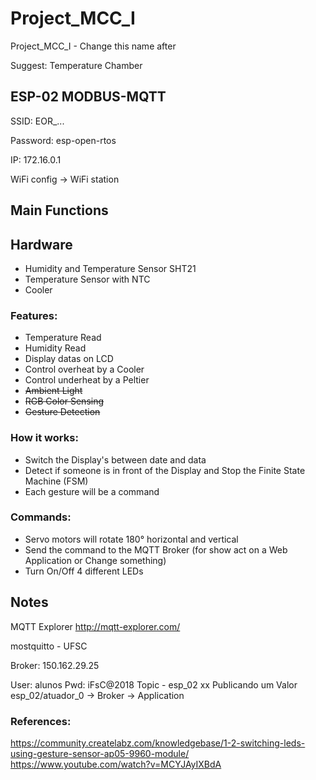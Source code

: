 # Project_MCC_I
Project_MCC_I - Change this name after<p>
Suggest: Temperature Chamber

## ESP-02 MODBUS-MQTT
SSID: EOR_...<p>
Password: esp-open-rtos<p>
IP: 172.16.0.1<p>
WiFi config -> WiFi station<p>

## Main Functions

## Hardware
- Humidity and Temperature Sensor SHT21
- Temperature Sensor with NTC
- Cooler

### Features:
- Temperature Read
- Humidity Read
- Display datas on LCD
- Control overheat by a Cooler
- Control underheat by a Peltier
- <s>Ambient Light</s>
- <s>RGB Color Sensing</s>
- <s>Gesture Detection</s>

### How it works:
- Switch the Display's between date and data
- Detect if someone is in front of the Display and Stop the Finite State Machine (FSM)
- Each gesture will be a command

### Commands:
- Servo motors will rotate 180° horizontal and vertical
- Send the command to the MQTT Broker (for show act on a Web Application or Change something)
- Turn On/Off 4 different LEDs

## Notes
MQTT Explorer http://mqtt-explorer.com/ <p>
mostquitto - UFSC <p>
Broker: 150.162.29.25 <p>
User: alunos
Pwd: iFsC@2018
Topic - esp_02 xx
Publicando um Valor
esp_02/atuador_0 -> Broker -> Application

### References:
https://community.createlabz.com/knowledgebase/1-2-switching-leds-using-gesture-sensor-ap05-9960-module/
https://www.youtube.com/watch?v=MCYJAyIXBdA


